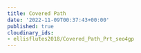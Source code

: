 ```yaml
---
title: Covered Path
date: '2022-11-09T00:37:43+00:00'
published: true
cloudinary_ids:
- ellisflutes2018/Covered_Path_Prt_seo4gp
---
```


